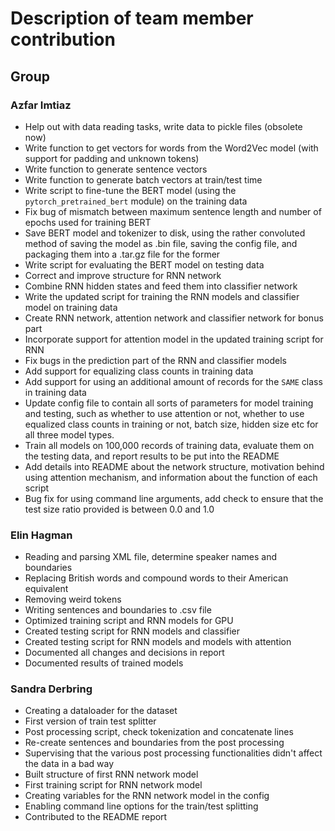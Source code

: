 # Description of team member contribution

## Group

### Azfar Imtiaz

- Help out with data reading tasks, write data to pickle files (obsolete now)
- Write function to get vectors for words from the Word2Vec model (with support for padding and unknown tokens)
- Write function to generate sentence vectors
- Write function to generate batch vectors at train/test time
- Write script to fine-tune the BERT model (using the `pytorch_pretrained_bert` module) on the training data
- Fix bug of mismatch between maximum sentence length and number of epochs used for training BERT
- Save BERT model and tokenizer to disk, using the rather convoluted method of saving the model as .bin file, saving the config file, and packaging them into a .tar.gz file for the former
- Write script for evaluating the BERT model on testing data
- Correct and improve structure for RNN network
- Combine RNN hidden states and feed them into classifier network
- Write the updated script for training the RNN models and classifier model on training data
- Create RNN network, attention network and classifier network for bonus part
- Incorporate support for attention model in the updated training script for RNN
- Fix bugs in the prediction part of the RNN and classifier models
- Add support for equalizing class counts in training data
- Add support for using an additional amount of records for the `SAME` class in training data
- Update config file to contain all sorts of parameters for model training and testing, such as whether to use attention or not, whether to use equalized class counts in training or not, batch size, hidden size etc for all three model types.
- Train all models on 100,000 records of training data, evaluate them on the testing data, and report results to be put into the README
- Add details into README about the network structure, motivation behind using attention mechanism, and information about the function of each script
- Bug fix for using command line arguments, add check to ensure that the test size ratio provided is between 0.0 and 1.0

### Elin Hagman

- Reading and parsing XML file, determine speaker names and boundaries
- Replacing British words and compound words to their American equivalent
- Removing weird tokens
- Writing sentences and boundaries to .csv file
- Optimized training script and RNN models for GPU
- Created testing script for RNN models and classifier
- Created testing script for RNN models and models with attention
- Documented all changes and decisions in report
- Documented results of trained models

### Sandra Derbring

- Creating a dataloader for the dataset
- First version of train test splitter
- Post processing script, check tokenization and concatenate lines
- Re-create sentences and boundaries from the post processing
- Supervising that the various post processing functionalities didn't affect the data in a bad way
- Built structure of first RNN network model
- First training script for RNN network model
- Creating variables for the RNN network model in the config
- Enabling command line options for the train/test splitting
- Contributed to the README report